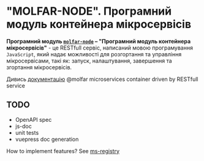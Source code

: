 # **"MOLFAR-NODE"**. Програмний модуль контейнера мікросервісів

**Програмний модуль [`molfar-node`](https://github.com/wdc-molfar/molfar-node) – "Програмний модуль контейнера мікросервісів"** - це RESTfull сервіс, написаний мовою програмування `JavaScript`, який надає можливості для розгортання та управління мікросервісами, такі як: запуск, налаштування, завершення та згортання мікросервісів.

Дивись [документацію](https://molfar-wdc.github.io/molfar-node/)
@molfar microservices container driven by RESTfull service

## TODO
- OpenAPI spec
- js-doc
- unit tests
- vuepress doc generation

How to implement features? See [ms-registry](https://github.com/wdc-molfar/ms-registry)
